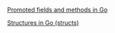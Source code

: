 [Promoted fields and methods in Go](https://medium.com/golangspec/promoted-fields-and-methods-in-go-4e8d7aefb3e3)

[Structures in Go (structs)](https://medium.com/rungo/structures-in-go-76377cc106a2)

